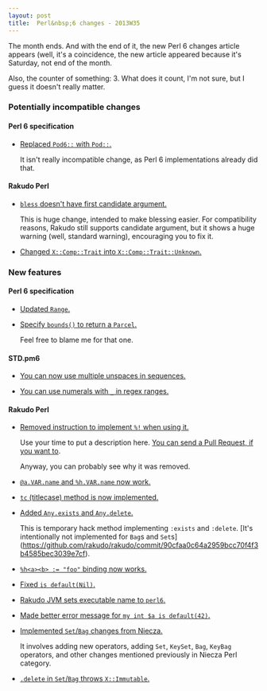 ```yaml
---
layout: post
title:  Perl&nbsp;6 changes - 2013W35
---
```

The month ends. And with the end of it, the new Perl&nbsp;6 changes
article appears (well, it's a coincidence, the new article appeared
because it's Saturday, not end of the month.

Also, the counter of something: 3. What does it count, I'm not sure,
but I guess it doesn't really matter.

### Potentially incompatible changes
#### Perl 6 specification
* [Replaced `Pod6::` with `Pod::`.](https://github.com/perl6/specs/commit/6af26e329dd77cfe65f8c5656f05c35b387d9b62)

  It isn't really incompatible change, as Perl&nbsp;6 implementations
  already did that.

#### Rakudo Perl
* [`bless` doesn't have first candidate argument.](https://github.com/perl6/specs/commit/de909c2d578b75871a14e59b260c446cd9a691fe)

  This is huge change, intended to make blessing easier. For
  compatibility reasons, Rakudo still supports candidate argument, but
  it shows a huge warning (well, standard warning), encouraging you to
  fix it.

* [Changed `X::Comp::Trait` into `X::Comp::Trait::Unknown`.](https://github.com/rakudo/rakudo/commit/2d28fdd1c114635114ba6baf263e98d3d94c519c)

### New features
#### Perl 6 specification
* [Updated `Range`.](https://github.com/perl6/specs/commit/bdec1f7c694632e131306d690b154ed117c55cb6)

* [Specify `bounds()` to return a `Parcel`.](https://github.com/perl6/specs/commit/850de3fb29d22f666bb09e8be5322661c373884b)

  Feel free to blame me for that one.

#### STD.pm6
* [You can now use multiple unspaces in sequences.](https://github.com/perl6/std/commit/d699c5faf72a7ce3cead081aa3335e2bf3ccaa13)

* [You can use numerals with `_` in regex ranges.](https://github.com/perl6/std/commit/27326bc097fae7308cd333ea80e8fbf5843ee18e)

#### Rakudo Perl
* [Removed instruction to implement `%!` when using it.](https://github.com/rakudo/rakudo/commit/cacdd1b2e59ef9696531671345979f45a3d2656b)

  Use your time to put a description here. [You can send a Pull Request,
  if you want to](https://github.com/GlitchMr/glitchmr.github.io).

  Anyway, you can probably see why it was removed.

* [`@a.VAR.name` and `%h.VAR.name` now work.](https://github.com/rakudo/rakudo/commit/283f763a5e670e66951ec837a761088f26e9cad9)

* [`tc` (titlecase) method is now implemented.](https://github.com/rakudo/rakudo/commit/fe289bf2dc085360b23fb5abdc48ca164d5c15c3)

* [Added `Any.exists` and `Any.delete`.](https://github.com/rakudo/rakudo/commit/789db4ff6ea69df7d9bf0c8b8a9b260035bf6896)

  This is temporary hack method implementing `:exists` and `:delete`.
  [It's intentionally not implemented for `Bag`s and `Set`s]
  (https://github.com/rakudo/rakudo/commit/90cfaa0c64a2959bcc70f4f3b4585bec3039e7cf).

* [`%h<a><b> := "foo"` binding now works.](https://github.com/rakudo/rakudo/commit/8a6a949ec217dd435377c615c6c7839c6fd4d8a7)

* [Fixed `is default(Nil)`.](https://github.com/rakudo/rakudo/commit/386a090af0c21c0d2d7f29397e79f6ba8a7e3c06)

* [Rakudo JVM sets executable name to `perl6`.](https://github.com/rakudo/rakudo/commit/dcae5cbc71cb06c887d0633c9273883e01122306)

* [Made better error message for `my int $a is default(42)`.](https://github.com/rakudo/rakudo/commit/3bdc0c3f6f82ccde184713ee981dfb58dbd04b53)

* [Implemented `Set`/`Bag` changes from Niecza.](https://github.com/rakudo/rakudo/commit/ea063604298fff0ab4374324409b3eea2572d418)

  It involves adding new operators, adding `Set`, `KeySet`, `Bag`,
  `KeyBag` operators, and other changes mentioned previously in Niecza
  Perl category.

* [`.delete` in `Set`/`Bag` throws `X::Immutable`.](https://github.com/rakudo/rakudo/commit/95b45b4bb14166b845023ebf9bf0d4599a69fd9e)
